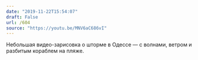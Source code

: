 ```yaml
---
date: "2019-11-22T15:54:07"
draft: False
url: /604
source: "https://youtu.be/MNV6aC686vI"
---
```


Небольшая видео-зарисовка о шторме в Одессе — с волнами, ветром и разбитым кораблем на пляже.
